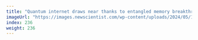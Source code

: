 ```yaml
---
title: "Quantum internet draws near thanks to entangled memory breakthroughs"
imageUrl: "https://images.newscientist.com/wp-content/uploads/2024/05/15153313/SEI_204219476.jpg?width=788"
index: 236
weight: 236
---
```

